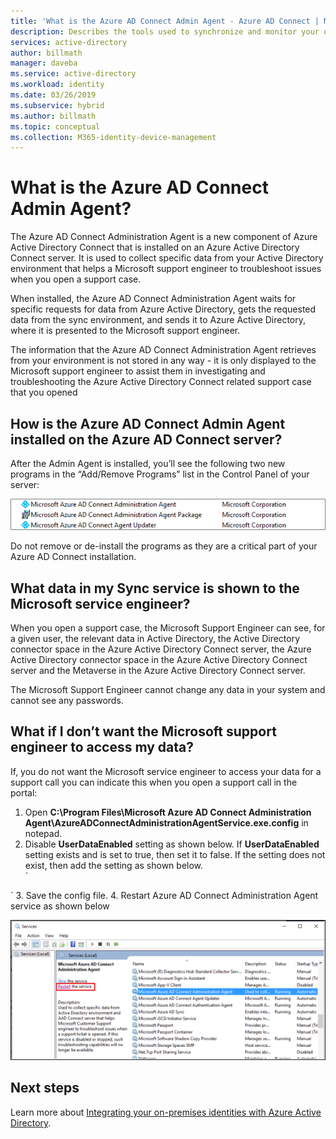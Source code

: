 ```yaml
---
title: 'What is the Azure AD Connect Admin Agent - Azure AD Connect | Microsoft Docs'
description: Describes the tools used to synchronize and monitor your on-premises environment with Azure AD.
services: active-directory
author: billmath
manager: daveba
ms.service: active-directory
ms.workload: identity
ms.date: 03/26/2019
ms.subservice: hybrid
ms.author: billmath
ms.topic: conceptual
ms.collection: M365-identity-device-management
---
```


# What is the Azure AD Connect Admin Agent? 
The Azure AD Connect Administration Agent is a new component of Azure Active Directory Connect that is installed on an Azure Active Directory Connect server. It is used to collect specific data from your Active Directory environment that helps a Microsoft support engineer to troubleshoot issues when you open a support case.

When installed, the Azure AD Connect Administration Agent waits for specific requests for data from Azure Active Directory, gets the requested data from the sync environment, and sends it to Azure Active Directory, where it is presented to the Microsoft support engineer.

The information that the Azure AD Connect Administration Agent retrieves from your environment is not stored in any way - it is only displayed to the Microsoft support engineer to assist them in investigating and troubleshooting the Azure Active Directory Connect related support case that you opened

## How is the Azure AD Connect Admin Agent installed on the Azure AD Connect server? 
After the Admin Agent is installed, you’ll see the following two new programs in the “Add/Remove Programs” list in the Control Panel of your server: 

![admin agent](media/whatis-aadc-admin-agent/adminagent1.png)

Do not remove or de-install the programs as they are a critical part of your Azure AD Connect installation.

## What data in my Sync service is shown to the Microsoft service engineer?
When you open a support case, the Microsoft Support Engineer can see, for a given user, the relevant data in Active Directory, the Active Directory connector space in the Azure Active Directory Connect server, the Azure Active Directory connector space in the Azure Active Directory Connect server and the Metaverse in the Azure Active Directory Connect server.

The Microsoft Support Engineer cannot change any data in your system and cannot see any passwords.

## What if I don’t want the Microsoft support engineer to access my data? 
 
If, you do not want the Microsoft service engineer to access your data for a support call you can indicate this when you open a support call in the portal: 

  1.	Open **C:\Program Files\Microsoft Azure AD Connect Administration Agent\AzureADConnectAdministrationAgentService.exe.config** in notepad.
  2.	Disable **UserDataEnabled** setting as shown below. If **UserDataEnabled** setting exists and is set to true, then set it to false. If the setting does not exist, then add the setting as shown below.    
  `
 <appSettings>
   <add key="TraceFilename" value="ADAdministrationAgent.log" />
   <add key="UserDataEnabled" value="false" />
  </appSettings>
  `
  3.	Save the config file.
  4.	Restart Azure AD Connect Administration Agent service as shown below

![admin agent](media/whatis-aadc-admin-agent/adminagent2.png)

## Next steps
Learn more about [Integrating your on-premises identities with Azure Active Directory](whatis-hybrid-identity.md).